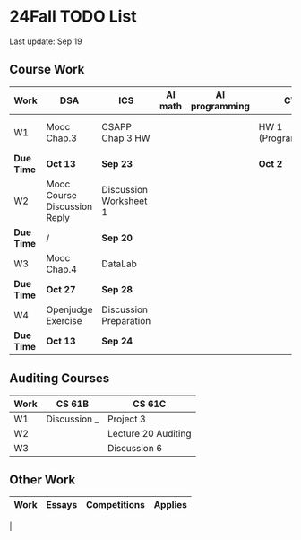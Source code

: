 # 24Fall TODO List
Last update: Sep 19

## Course Work

|Work|DSA|ICS|AI math|AI programming|CV|VCI|Discrete|CSstat|
|---|---|---|---|---|---|---|---|---|
|W1|Mooc Chap.3|CSAPP Chap 3 HW|||HW 1 (Programming)||Finish Auditing Chap.1||
|**Due Time**|**Oct 13**|**Sep 23**|||**Oct 2**|
|W2|Mooc Course Discussion Reply|Discussion Worksheet 1
|**Due Time**|/|**Sep 20**|
|W3|Mooc Chap.4|DataLab|
|**Due Time**|**Oct 27**|**Sep 28**|
|W4|Openjudge Exercise|Discussion Preparation
|**Due Time**|**Oct 13**|**Sep 24**|

## Auditing Courses
|Work|CS 61B|CS 61C|
|---|---|--|
|W1|Discussion _|Project 3|
|W2||Lecture 20 Auditing|
|W3||Discussion 6|

## Other Work
|Work|Essays|Competitions|Applies|
|---|---|---|---|
|